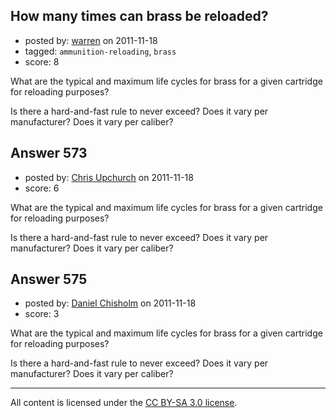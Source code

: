 ## How many times can brass be reloaded?

- posted by: [warren](https://stackexchange.com/users/-1/143-warren) on 2011-11-18
- tagged: `ammunition-reloading`, `brass`
- score: 8

What are the typical and maximum life cycles for brass for a given cartridge for reloading purposes? 

Is there a hard-and-fast rule to never exceed? Does it vary per manufacturer? Does it vary per caliber? 


## Answer 573

- posted by: [Chris Upchurch](https://stackexchange.com/users/-1/79-chris-upchurch) on 2011-11-18
- score: 6

What are the typical and maximum life cycles for brass for a given cartridge for reloading purposes? 

Is there a hard-and-fast rule to never exceed? Does it vary per manufacturer? Does it vary per caliber? 


## Answer 575

- posted by: [Daniel Chisholm](https://stackexchange.com/users/-1/36-daniel-chisholm) on 2011-11-18
- score: 3

What are the typical and maximum life cycles for brass for a given cartridge for reloading purposes? 

Is there a hard-and-fast rule to never exceed? Does it vary per manufacturer? Does it vary per caliber? 



---

All content is licensed under the [CC BY-SA 3.0 license](https://creativecommons.org/licenses/by-sa/3.0/).
